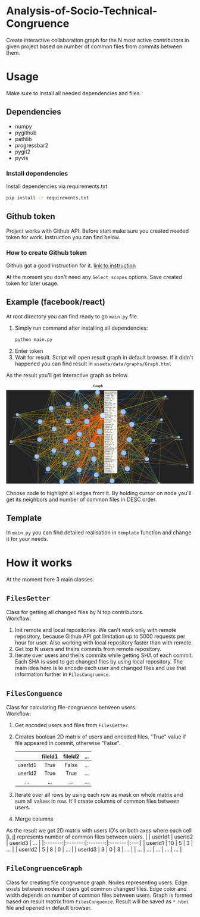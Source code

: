 # Analysis-of-Socio-Technical-Congruence

Create interactive collaboration graph for the N most active contributors in given project based on 
number of common files from commits between them.

# Usage
Make sure to install all needed dependencies and files. 
## Dependencies
* numpy
* pygithub
* pathlib
* progressbar2
* pygit2
* pyvis

### Install dependencies
Install dependencies via requirements.txt
```bash
pip install -r requirements.txt
```
## Github token
Project works with Github API. Before start make sure you created needed token for work. 
Instruction you can find below.

### How to create Github token
Github got a good instruction for it.
[link to instruction](https://docs.github.com/en/free-pro-team@latest/github/authenticating-to-github/creating-a-personal-access-token)

At the moment you don't need any `Select scopes` options. Save created token for later usage.

## Example (facebook/react)
At root directory you can find ready to go `main.py` file.  
1. Simply run command after installing all dependencies:
    ```bash
    python main.py
    ``` 
2. Enter token
3. Wait for result. Script will open result graph in default browser. If it didn't 
   happened you can find result in `assets/data/graphs/Graph.html`

As the result you'll get interactive graph as below.

![example](https://raw.githubusercontent.com/NikolaiSviridov/Analysis-of-Socio-Technical-Congruence/main/assets/images/graph_example.png)     

Choose node to highlight all edges from it. By holding cursor on node you'll get its neighbors 
and number of common files in DESC order.
 
 ## Template
 In `main.py` you can find detailed realisation in `template` function and change it for your needs. 
 
# How it works
At the moment here 3 main classes.

## `FilesGetter`  
Class for getting all changed files by N top contributors.  
Workflow:  
 1. Init remote and local repositories. We can't work only with remote repository, because Github API got limitation up to 5000 requests per hour for user. Also working with local repository faster than with remote.  
 2. Get top N users and theirs commits from remote repository.  
 3. Iterate over users and theirs commits while getting SHA of each commit. Each SHA is used to get changed files by using local repository. The main idea here is to encode each user and changed files and use that information further in `FilesCongruence`.
       
## `FilesConguence`  
Class for calculating file-congruence between users.  
Workflow:  
 1. Get encoded users and files from  `FilesGetter`  
 2. Creates boolean 2D matrix of users and encoded files. "True" value if file appeared in commit, otherwise "False". 

    |         | fileId1 | fileId2 | ... |
    |:-------:|:-------:|:-------:|:---:|
    | userId1 |   True  |  False  | ... |
    | userId2 |   True  |   True  | ... |
    |   ...   |   ...   |   ...   | ... |    
 
 3. Iterate over all rows by using each row as mask on whole matrix and sum all values in row. It'll create
 columns of common files between users.
 4. Merge columns  
   
As the result we got 2D matrix with users ID's on both axes where each cell [i, j] represents number of common files
between users.
|         | userId1 | userId2 | userId3 | ... |
|:-------:|:-------:|:-------:|:-------:|:---:|
| userId1 |    10   |    5    |    3    | ... |
| userId2 |    5    |    8    |    0    | ... |
| userId3 |    3    |    0    |    3    | ... |
|   ...   |   ...   |   ...   |   ...   | ... |

## `FileCongruenceGraph`
Class for creating file congruence graph. Nodes representing users. Edge exists between nodes if users got common changed files. Edge color and width depends on number of common files between users. Graph is formed based on result matrix from `FilesConguence`. Result will be saved as `*.html` file and opened in default browser.

